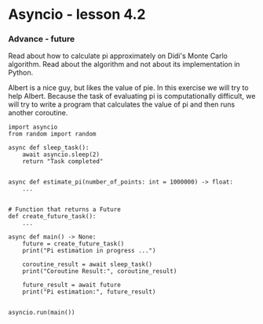 # Asyncio - lesson 4.2

### Advance - future

Read about how to calculate pi approximately on Didi's Monte Carlo algorithm.
Read about the algorithm and not about its implementation in Python.

Albert is a nice guy, but likes the value of pie.
In this exercise we will try to help Albert.
Because the task of evaluating pi is computationally difficult,
we will try to write a program that calculates the value of pi and then runs another coroutine.

```
import asyncio
from random import random

async def sleep_task():
    await asyncio.sleep(2)
    return "Task completed"


async def estimate_pi(number_of_points: int = 1000000) -> float:
    ...


# Function that returns a Future
def create_future_task():
    ...

async def main() -> None:
    future = create_future_task()
    print("Pi estimation in progress ...")

    coroutine_result = await sleep_task()
    print("Coroutine Result:", coroutine_result)

    future_result = await future
    print("Pi estimation:", future_result)


asyncio.run(main())

```
